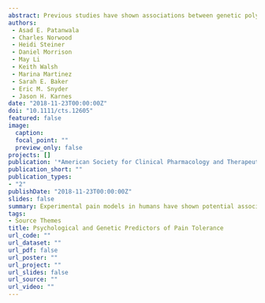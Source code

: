 ```yaml
---
abstract: Previous studies have shown associations between genetic polymorphisms and pain tolerance, but psychological evaluations are seldom measured. The objective of this study was to determine the independent effects of demographic, psychological, and genetic predictors of cold noxious pain tolerance. Healthy subjects (n = 89) completed the Pain Catastrophizing Scale (PCS) and Fear of Pain Questionnaire (FPQ-III), underwent genotyping for candidate single nucleotide polymorphisms (SNPs), and completed a cold-pressor test in a 1–2°C water bath for a maximum of 3 minutes. The primary outcome measure was pain tolerance, defined as the maximum duration of time subjects left their nondominant hand in the cold-water bath. Cox proportional hazards regression indicated that female sex, Asian race, and increasing PCS and FPQ-III scores were associated with lower pain tolerance. No candidate SNP was significantly associated with pain tolerance. Future genetic studies should include demographic and psychological variables as confounders in experimental pain models.
authors:
 - Asad E. Patanwala
 - Charles Norwood
 - Heidi Steiner
 - Daniel Morrison
 - May Li
 - Keith Walsh
 - Marina Martinez
 - Sarah E. Baker
 - Eric M. Snyder
 - Jason H. Karnes
date: "2018-11-23T00:00:00Z"
doi: "10.1111/cts.12605"
featured: false
image:
  caption: 
  focal_point: ""
  preview_only: false
projects: []
publication: '*American Society for Clinical Pharmacology and Therapeutics*'
publication_short: ""
publication_types:
- "2"
publishDate: "2018-11-23T00:00:00Z"
slides: false
summary: Experimental pain models in humans have shown potential associations between genetic polymorphisms and pain measures, but associations between genetic variants and pain tolerance have not been replicated. Genetic studies simultaneously measure psychological factors, which can also influence sensitivity or confound the relationship between genetic polymorphisms, and pain measurement.
tags:
- Source Themes
title: Psychological and Genetic Predictors of Pain Tolerance
url_code: ""
url_dataset: ""
url_pdf: false
url_poster: ""
url_project: ""
url_slides: false
url_source: ""
url_video: ""
---
```


